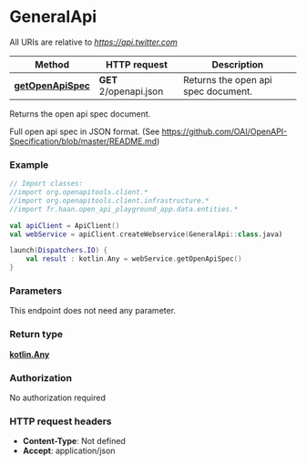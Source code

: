 # GeneralApi

All URIs are relative to *https://api.twitter.com*

Method | HTTP request | Description
------------- | ------------- | -------------
[**getOpenApiSpec**](GeneralApi.md#getOpenApiSpec) | **GET** 2/openapi.json | Returns the open api spec document.



Returns the open api spec document.

Full open api spec in JSON format. (See https://github.com/OAI/OpenAPI-Specification/blob/master/README.md)

### Example
```kotlin
// Import classes:
//import org.openapitools.client.*
//import org.openapitools.client.infrastructure.*
//import fr.haan.open_api_playground_app.data.entities.*

val apiClient = ApiClient()
val webService = apiClient.createWebservice(GeneralApi::class.java)

launch(Dispatchers.IO) {
    val result : kotlin.Any = webService.getOpenApiSpec()
}
```

### Parameters
This endpoint does not need any parameter.

### Return type

[**kotlin.Any**](kotlin.Any.md)

### Authorization

No authorization required

### HTTP request headers

 - **Content-Type**: Not defined
 - **Accept**: application/json

